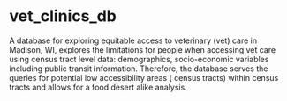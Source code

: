 # vet_clinics_db
A database for exploring equitable access to veterinary (vet) care in Madison, WI, explores the limitations for people when accessing vet care using census tract level data: demographics, socio-economic variables including public transit information. Therefore, the database serves the queries for potential low accessibility areas ( census tracts) within census tracts and allows for a food desert alike analysis.
